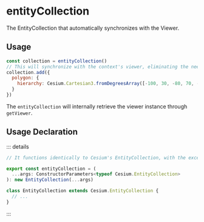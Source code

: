 # entityCollection

The EntityCollection that automatically synchronizes with the Viewer.

## Usage

```js
const collection = entityCollection()
// This will synchronize with the context's viewer, eliminating the need for manually executing `viewer.entities.add()`.
collection.add({
  polygon: {
    hierarchy: Cesium.Cartesian3.fromDegreesArray([-100, 30, -80, 70, -10, 40])
  }
})
```

The `entityCollection` will internally retrieve the viewer instance through `getViewer`.

## Usage Declaration

::: details

```ts
// It functions identically to Cesium's EntityCollection, with the exception of overridden methods for adding, removing, updating, and querying entities.

export const entityCollection = (
  ...args: ConstructorParameters<typeof Cesium.EntityCollection>
): new EntityCollection(...args)

class EntityCollection extends Cesium.EntityCollection {
  // ...
}
```

:::

